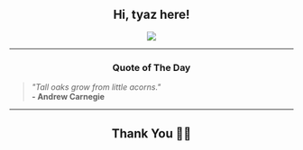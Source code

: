 <h2 align="center"> Hi, tyaz here!</h2>

<p align="center">
<a href="https://github.com/tyazx" alt="github streak"><img src="https://dvst-streak.herokuapp.com/?user=tyazx&theme=tokyonight&fire=DD472C"></a>
</p>

<hr>
<h3 align="center">Quote of The Day</h3>
<p align="center">
<blockquote>
<i>"Tall oaks grow from little acorns."</i>
<br>
<b>- Andrew Carnegie</b>
</blockquote>
</p>


<hr>
<h2 align="center">Thank You 🙏🏼</h2>
